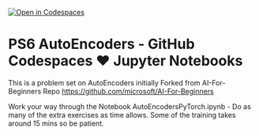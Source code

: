 [![Open in Codespaces](https://classroom.github.com/assets/launch-codespace-f4981d0f882b2a3f0472912d15f9806d57e124e0fc890972558857b51b24a6f9.svg)](https://classroom.github.com/open-in-codespaces?assignment_repo_id=10557477)
# PS6 AutoEncoders - GitHub Codespaces ♥️ Jupyter Notebooks

This is a problem set on AutoEncoders initially Forked from AI-For-Beginners Repo https://github.com/microsoft/AI-For-Beginners 

Work your way through the Notebook AutoEncodersPyTorch.ipynb - Do as many of the extra exercises as time allows.
Some of the training takes around 15 mins so be patient. 

